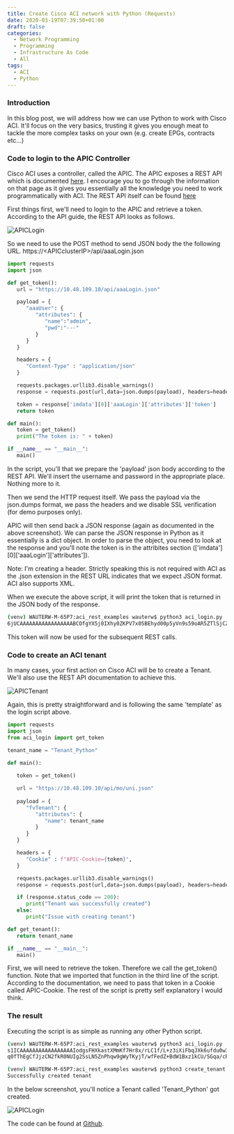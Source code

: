 ```yaml
---
title: Create Cisco ACI network with Python (Requests)
date: 2020-03-19T07:39:50+01:00
draft: false
categories:
  - Network Programming
  - Programming
  - Infrastructure As Code
  - All
tags:
  - ACI
  - Python
---
```


### Introduction
In this blog post, we will address how we can use Python to work with Cisco ACI. It'll focus on the very basics, trusting it gives you enough meat to tackle the more complex tasks on your own (e.g. create EPGs, contracts etc...)

### Code to login to the APIC Controller

Cisco ACI uses a controller, called the APIC. The APIC exposes a REST API which is documented [here](https://developer.cisco.com/docs/aci/). I encourage you to go through the information on that page as it gives you essentially all the knowledge you need to work programmatically with ACI. The REST API itself can be found [here](https://www.cisco.com/c/en/us/td/docs/switches/datacenter/aci/apic/sw/4-x/rest-api-config/Cisco-APIC-REST-API-Configuration-Guide-401.html)

First things first, we'll need to login to the APIC and retrieve a token. According to the API guide, the REST API looks as follows.

![APICLogin](/images/2020-03-19-1.png)

So we need to use the POST method to send JSON body the the following URL. https://\<APICclusterIP>/api/aaaLogin.json

```python
import requests
import json

def get_token():  
   url = "https://10.48.109.10/api/aaaLogin.json"

   payload = {
      "aaaUser": {
         "attributes": {
            "name":"admin",
            "pwd":"---"
         }
      }
   }

   headers = {
      "Content-Type" : "application/json"
   }

   requests.packages.urllib3.disable_warnings()
   response = requests.post(url,data=json.dumps(payload), headers=headers, verify=False).json()

   token = response['imdata'][0]['aaaLogin']['attributes']['token']
   return token

def main():
   token = get_token()
   print("The token is: " + token)

if __name__ == "__main__":
   main()
```
In the script, you'll that we prepare the 'payload' json body according to the REST API. We'll insert the username and password in the appropriate place. Nothing more to it.

Then we send the HTTP request itself. We pass the payload via the json.dumps format, we pass the headers and we disable SSL verification (for demo purposes only).

APIC will then send back a JSON response (again as documented in the above screenshot). We can parse the JSON response in Python as it essentially is a dict object. In order to parse the object, you need to look at the response and you'll note the token is in the attribites section (['imdata'][0]['aaaLogin']['attributes']).

Note: I'm creating a header. Strictly speaking this is not required with ACI as the .json extension in the REST URL indicates that we expect JSON format. ACI also supports XML.

When we execute the above script, it will print the token that is returned in the JSON body of the response.

```bash
(venv) WAUTERW-M-65P7:aci_rest_examples wauterw$ python3 aci_login.py 
6jUCAAAAAAAAAAAAAAAAABCOfgYX5j0IXhy0ZKPV7x05BEhyd00p5yVn9s59oAR5ZTlSjCZ9wlTY9VSEJbT2pJJPc02hfPsGh/2C1dmQHe9QmNuS9Qq5avaBcfoS12PUWi1rD4lnJ3ul0w4kfbNex/C2cg1g99v5BlSUa47PFbwsf78ig7Vdv8o0l2ZuxRFp3AF5uaN+1BtOxE9fGlw8JA==
```

This token will now be used for the subsequent REST calls.

### Code to create an ACI tenant
In many cases, your first action on Cisco ACI will be to create a Tenant. We'll also use the REST API documentation to achieve this.

![APICTenant](/images/2020-03-19-2.png)

Again, this is pretty straightforward and is following the same 'template' as the login script above.
```python
import requests
import json
from aci_login import get_token

tenant_name = "Tenant_Python"

def main():
  
   token = get_token()

   url = "https://10.48.109.10/api/mo/uni.json"
   
   payload = {
      "fvTenant": {
         "attributes": {
            "name": tenant_name
         }
      }
   }

   headers = {
      "Cookie" : f"APIC-Cookie={token}", 
   }

   requests.packages.urllib3.disable_warnings()
   response = requests.post(url,data=json.dumps(payload), headers=headers, verify=False)

   if (response.status_code == 200):
      print("Tenant was successfully created")
   else:
      print("Issue with creating tenant")

def get_tenant():
   return tenant_name

if __name__ == "__main__":
   main()
```
First, we will need to retrieve the token. Therefore we call the get_token() function. Note that we imported that function in the third line of the script. According to the documentation, we need to pass that token in a Cookie called APIC-Cookie. The rest of the script is pretty self explanatory I would think.

### The result

Executing the script is as simple as running any other Python script.

```bash
(venv) WAUTERW-M-65P7:aci_rest_examples wauterw$ python3 aci_login.py 
s1ICAAAAAAAAAAAAAAAAAIodgsFHXkastXMmKf7Hr8x/rLC1f/L+z3iXiFbqJXk6ufdu0w3oSXoTgLIVwK4Mqgl4TDHnoDYbmdEcC7GW1GZOZRn+PmrFUzuM8HK98Dc03AzfrsfVp
q0fThEgCfJjzCN2fkR0NUIg2SsLN5ZnPhqw9gWyTKyjT/wfFedZ+BdW1Bxz1kCU/SGqa/cRsPa99A==

(venv) WAUTERW-M-65P7:aci_rest_examples wauterw$ python3 create_tenant.py 
Successfully created tenant
```

In the below screenshot, you'll notice a Tenant called 'Tenant_Python' got created.

![APICLogin](/images/2020-03-19-3.png)

The code can be found at [Github](https://github.com/wiwa1978/blog-hugo-netlify-code/tree/master/ACI_Python_Requests).